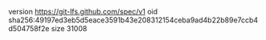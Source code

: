 version https://git-lfs.github.com/spec/v1
oid sha256:49197ed3eb5d5eace3591b43e208312154ceba9ad4b22b89e7ccb4d504758f2e
size 31008
